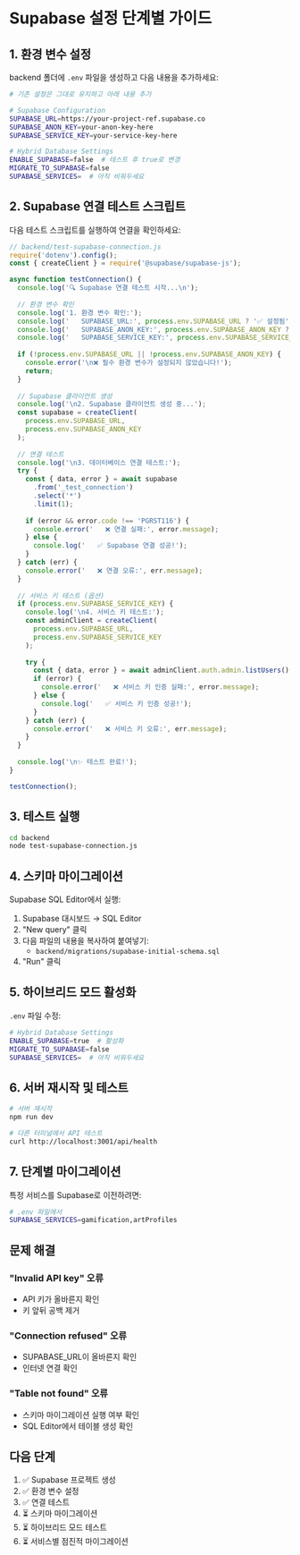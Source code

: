 # Supabase 설정 단계별 가이드

## 1. 환경 변수 설정

backend 폴더에 `.env` 파일을 생성하고 다음 내용을 추가하세요:

```bash
# 기존 설정은 그대로 유지하고 아래 내용 추가

# Supabase Configuration
SUPABASE_URL=https://your-project-ref.supabase.co
SUPABASE_ANON_KEY=your-anon-key-here
SUPABASE_SERVICE_KEY=your-service-key-here

# Hybrid Database Settings
ENABLE_SUPABASE=false  # 테스트 후 true로 변경
MIGRATE_TO_SUPABASE=false
SUPABASE_SERVICES=  # 아직 비워두세요
```

## 2. Supabase 연결 테스트 스크립트

다음 테스트 스크립트를 실행하여 연결을 확인하세요:

```javascript
// backend/test-supabase-connection.js
require('dotenv').config();
const { createClient } = require('@supabase/supabase-js');

async function testConnection() {
  console.log('🔍 Supabase 연결 테스트 시작...\n');
  
  // 환경 변수 확인
  console.log('1. 환경 변수 확인:');
  console.log('   SUPABASE_URL:', process.env.SUPABASE_URL ? '✅ 설정됨' : '❌ 없음');
  console.log('   SUPABASE_ANON_KEY:', process.env.SUPABASE_ANON_KEY ? '✅ 설정됨' : '❌ 없음');
  console.log('   SUPABASE_SERVICE_KEY:', process.env.SUPABASE_SERVICE_KEY ? '✅ 설정됨' : '❌ 없음');
  
  if (!process.env.SUPABASE_URL || !process.env.SUPABASE_ANON_KEY) {
    console.error('\n❌ 필수 환경 변수가 설정되지 않았습니다!');
    return;
  }
  
  // Supabase 클라이언트 생성
  console.log('\n2. Supabase 클라이언트 생성 중...');
  const supabase = createClient(
    process.env.SUPABASE_URL,
    process.env.SUPABASE_ANON_KEY
  );
  
  // 연결 테스트
  console.log('\n3. 데이터베이스 연결 테스트:');
  try {
    const { data, error } = await supabase
      .from('_test_connection')
      .select('*')
      .limit(1);
    
    if (error && error.code !== 'PGRST116') {
      console.error('   ❌ 연결 실패:', error.message);
    } else {
      console.log('   ✅ Supabase 연결 성공!');
    }
  } catch (err) {
    console.error('   ❌ 연결 오류:', err.message);
  }
  
  // 서비스 키 테스트 (옵션)
  if (process.env.SUPABASE_SERVICE_KEY) {
    console.log('\n4. 서비스 키 테스트:');
    const adminClient = createClient(
      process.env.SUPABASE_URL,
      process.env.SUPABASE_SERVICE_KEY
    );
    
    try {
      const { data, error } = await adminClient.auth.admin.listUsers();
      if (error) {
        console.error('   ❌ 서비스 키 인증 실패:', error.message);
      } else {
        console.log('   ✅ 서비스 키 인증 성공!');
      }
    } catch (err) {
      console.error('   ❌ 서비스 키 오류:', err.message);
    }
  }
  
  console.log('\n✨ 테스트 완료!');
}

testConnection();
```

## 3. 테스트 실행

```bash
cd backend
node test-supabase-connection.js
```

## 4. 스키마 마이그레이션

Supabase SQL Editor에서 실행:

1. Supabase 대시보드 → SQL Editor
2. "New query" 클릭
3. 다음 파일의 내용을 복사하여 붙여넣기:
   - `backend/migrations/supabase-initial-schema.sql`
4. "Run" 클릭

## 5. 하이브리드 모드 활성화

`.env` 파일 수정:

```bash
# Hybrid Database Settings
ENABLE_SUPABASE=true  # 활성화
MIGRATE_TO_SUPABASE=false
SUPABASE_SERVICES=  # 아직 비워두세요
```

## 6. 서버 재시작 및 테스트

```bash
# 서버 재시작
npm run dev

# 다른 터미널에서 API 테스트
curl http://localhost:3001/api/health
```

## 7. 단계별 마이그레이션

특정 서비스를 Supabase로 이전하려면:

```bash
# .env 파일에서
SUPABASE_SERVICES=gamification,artProfiles
```

## 문제 해결

### "Invalid API key" 오류
- API 키가 올바른지 확인
- 키 앞뒤 공백 제거

### "Connection refused" 오류
- SUPABASE_URL이 올바른지 확인
- 인터넷 연결 확인

### "Table not found" 오류
- 스키마 마이그레이션 실행 여부 확인
- SQL Editor에서 테이블 생성 확인

## 다음 단계

1. ✅ Supabase 프로젝트 생성
2. ✅ 환경 변수 설정
3. ✅ 연결 테스트
4. ⏳ 스키마 마이그레이션
5. ⏳ 하이브리드 모드 테스트
6. ⏳ 서비스별 점진적 마이그레이션